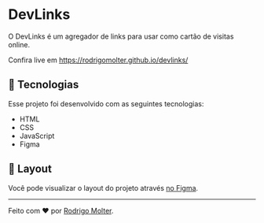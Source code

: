 # DevLinks

O DevLinks é um agregador de links para usar como cartão de visitas online.

Confira live em https://rodrigomolter.github.io/devlinks/

## 🚀 Tecnologias

Esse projeto foi desenvolvido com as seguintes tecnologias:

- HTML
- CSS
- JavaScript
- Figma

## 🔖 Layout

Você pode visualizar o layout do projeto através [no Figma](https://www.figma.com/community/file/1187422022288947321).

___

Feito com ❤️ por [Rodrigo Molter](https://www.linkedin.com/in/rodrigo-molter/).
